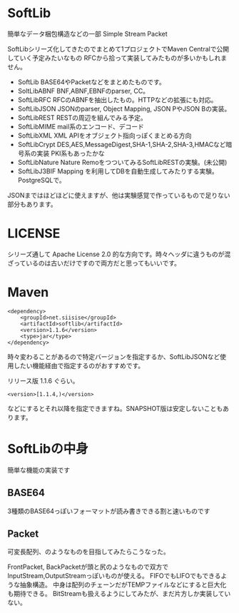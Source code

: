 # SoftLib
簡単なデータ梱包構造などの一部
Simple Stream Packet

SoftLibシリーズ化してきたのでまとめて1プロジェクトでMaven Centralで公開していく予定みたいなもの
RFCから拾って実装してみたものが多いかもしれません。

- SoftLib BASE64やPacketなどをまとめたものです。
- SoltLibABNF BNF,ABNF,EBNFのparser, CC。
- SoftLibRFC RFCのABNFを抽出したもの。HTTPなどの拡張にも対応。
- SoftLibJSON JSONのparser, Object Mapping, JSON PやJSON Bの実装。
- SoftLibREST RESTの周辺を組んでみる予定。
- SoftLibMIME mail系のエンコード、デコード
- SoftLibXML XML APIをオブジェクト指向っぽくまとめる方向
- SoftLibCrypt DES,AES,MessageDigest,SHA-1,SHA-2,SHA-3,HMACなど暗号系の実装 PKI系もあったかな
- SoftLibNature Nature RemoをつついてみるSoftLibRESTの実験。(未公開)
- SoftLibJ3BIF Mapping を利用してDBを自動生成してみたりする実験。PostgreSQLで。

JSONまではほどほどに使えますが、他は実験感覚で作っているもので足りない部分もあります。

# LICENSE

シリーズ通して Apache License 2.0 的な方向です。時々ヘッダに違うものが混ざっているのは古いだけですので両方だと思ってもいいです。

# Maven

~~~
<dependency>
    <groupId>net.siisise</groupId>
    <artifactId>softlib</artifactId>
    <version>1.1.6</version>
    <type>jar</type>
</dependency>
~~~
時々変わることがあるので特定バージョンを指定するか、SoftLibJSONなど使用したい機能経由で指定するのがおすすめです。

リリース版 1.1.6 ぐらい。

~~~
<version>[1.1.4,)</version>
~~~
などにするとそれ以降を指定できますね。SNAPSHOT版は安定しないこともあります。

# SoftLibの中身

簡単な機能の実装です

## BASE64

3種類のBASE64っぽいフォーマットが読み書きできる割と速いものです

## Packet

可変長配列、のようなものを目指してみたらこうなった。

FrontPacket, BackPacketが頭と尻のようなもので双方でInputStream,OutputStreamっぽいものが使える。
FIFOでもLIFOでもできるような抽象構造。
中身は配列のチェーンだがTEMPファイルなどにすると巨大化も期待できる。
BitStreamも扱えるようにしてみたが、まだ片方しか実装していない。
